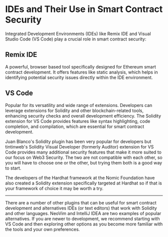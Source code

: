 # IDEs and Their Use in Smart Contract Security

Integrated Development Environments (IDEs) like Remix IDE and Visual Studio Code (VS Code) play a crucial role in smart contract security:

## Remix IDE

A powerful, browser based tool specifically designed for Ethereum smart contract development. It offers features like static analysis, which helps in identifying potential security issues directly within the IDE environment.

## VS Code

Popular for its versatility and wide range of extensions. Developers can leverage extensions for Solidity and other blockchain-related tools, enhancing security checks and overall development efficiency.  The Solidity extension for VS Code provides features like syntax highlighting, code completion, and compilation, which are essential for smart contract development.

Juan Blanco's Solidity plugin has been very popular for developers but tintinweb's Solidity Visual Developer (formerly Auditor) extension for VS Code provides many additional security features that make it more suited to our focus on Web3 Security. The two are not compatible with each other, so you will have to choose one or the other, but trying them both is a good way to start. 

The developers of the Hardhat framework at the Nomic Foundation have also created a Solidity extension specifically targeted at Hardhat so if that is your framework of choice it may be worth a try.

---

There are a number of other plugins that can be useful for smart contract development and alternatives IDEs (or text editors) that work with Solidity and other languages. NeoVim and IntelliJ IDEA are two examples of popular alternatives. If you are newer to development, we recommend starting with VS Code and then exploring other options as you become more familiar with the tools and your own preferences.

